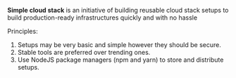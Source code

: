 **Simple cloud stack** is an initiative of building reusable cloud stack setups to build production-ready infrastructures quickly and with no hassle


Principles:

1. Setups may be very basic and simple however they should be secure.
2. Stable tools are preferred over trending ones.
3. Use NodeJS package managers (npm and yarn) to store and distribute setups.

